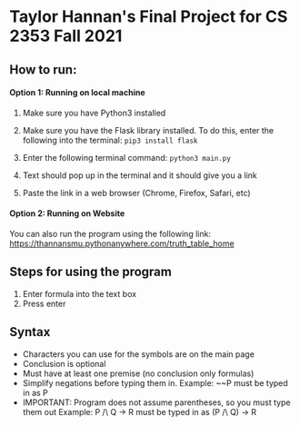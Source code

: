 # Taylor Hannan's Final Project for CS 2353   Fall 2021
## How to run:
#### Option 1: Running on local machine
1. Make sure you have Python3 installed
2. Make sure you have the Flask library installed. 
   To do this, enter the following into the terminal:
   ```pip3 install flask```

3. Enter the following terminal command: ```python3 main.py```
4. Text should pop up in the terminal and it should give you a link
5. Paste the link in a web browser (Chrome, Firefox, Safari, etc)


#### Option 2: Running on Website
You can also run the program using the following link: https://thannansmu.pythonanywhere.com/truth_table_home


## Steps for using the program
1. Enter formula into the text box
2. Press enter

## Syntax
- Characters you can use for the symbols are on the main page
- Conclusion is optional
- Must have at least one premise (no conclusion only formulas)
- Simplify negations before typing them in. Example: ~~P must be typed in as P
- IMPORTANT: Program does not assume parentheses, so you must type them out
Example: P /\ Q -> R must be typed in as (P /\ Q) -> R

